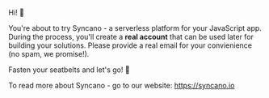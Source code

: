 Hi! 🐼

You're about to try Syncano - a serverless platform for your JavaScript app.
During the process, you'll create a **real account** that can be used later for building your solutions. Please provide a real email for your convienience (no spam, we promise!).

Fasten your seatbelts and let's go! 🚀

To read more about Syncano - go to our website: https://syncano.io